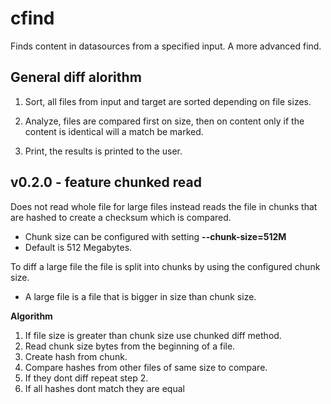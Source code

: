 # cfind #

Finds content in datasources from a specified input. A more advanced find.

## General diff alorithm ##

1. Sort, all files from input and target are sorted depending on file sizes.

2. Analyze, files are compared first on size, then on content only if the content is identical will a match be marked.

3. Print, the results is printed to the user.


## v0.2.0 - feature chunked read ##

Does not read whole file for large files instead reads the file in chunks that are hashed to create a checksum which is compared.

- Chunk size can be configured with setting **--chunk-size=512M**
- Default is 512 Megabytes.

To diff a large file the file is split into chunks by using the configured chunk size.

- A large file is a file that is bigger in size than chunk size.

**Algorithm**

1. If file size is greater than chunk size use chunked diff method.
2. Read chunk size bytes from the beginning of a file.
3. Create hash from chunk.
4. Compare hashes from other files of same size to compare.
5. If they dont diff repeat step 2.
6. If all hashes dont match they are equal


